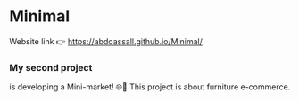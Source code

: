# Minimal
Website link 👉 https://abdoassall.github.io/Minimal/

### My second project 
is developing a Mini-market! 🌐🚀 This project is about furniture e-commerce.
